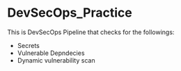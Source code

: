# DevSecOps_Practice
This is DevSecOps Pipeline that checks for the followings:
- Secrets
- Vulnerable Depndecies
- Dynamic vulnerability scan

